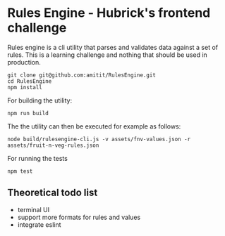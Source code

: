 # Rules Engine - Hubrick's frontend challenge

Rules engine is a cli utility that parses and validates data against a set of rules. This is a learning challenge and nothing that should be used in production.

```
git clone git@github.com:amitit/RulesEngine.git
cd RulesEngine
npm install
```

For building the utility:
```
npm run build
```

The the utility can then be executed for example as follows:

```
node build/rulesengine-cli.js -v assets/fnv-values.json -r assets/fruit-n-veg-rules.json
```

For running the tests

```
npm test
```




## Theoretical todo list

- terminal UI
- support more formats for rules and values
- integrate eslint